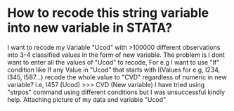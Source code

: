 
# How to recode this string variable into new variable in STATA?

I want to recode my Variable "Ucod" with >100000 different observations into 3-4 classified values in the form of new variable. The problem is I dont want to enter all the values of "Ucod" to recode, For e.g I want to use "If" condition like If any Value in "Ucod" that starts with I(Values for e.g, I234, I345, I587...) recode the whole value to "CVD" regardless of numeric in new variable? i.e, I457 (Ucod) >>> CVD (New variable)
I have tried using "strpos" command using different conditions but I was unsuccessful kindly help.
Attaching picture of my data and variable "Ucod"


        